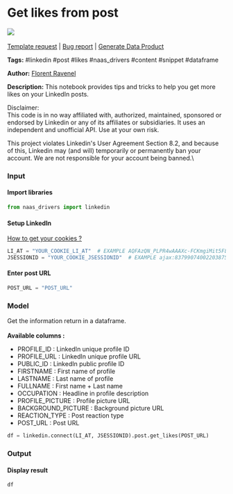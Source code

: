 # Get likes from post

[![](https://naasai-public.s3.eu-west-3.amazonaws.com/Open\_in\_Naas\_Lab.svg)](https://app.naas.ai/user-redirect/naas/downloader?url=https://raw.githubusercontent.com/jupyter-naas/awesome-notebooks/master/LinkedIn/LinkedIn\_Get\_likes\_from\_post.ipynb)\
\
[Template request](https://github.com/jupyter-naas/awesome-notebooks/issues/new?assignees=\&labels=\&template=template-request.md\&title=Tool+-+Action+of+the+notebook+) | [Bug report](https://github.com/jupyter-naas/awesome-notebooks/issues/new?assignees=\&labels=bug\&template=bug\_report.md\&title=LinkedIn+-+Get+likes+from+post:+Error+short+description) | [Generate Data Product](https://app.naas.ai/user-redirect/naas/downloader?url=https://raw.githubusercontent.com/jupyter-naas/awesome-notebooks/master/Naas/Naas\_Start\_data\_product.ipynb)

**Tags:** #linkedin #post #likes #naas\_drivers #content #snippet #dataframe

**Author:** [Florent Ravenel](https://www.linkedin.com/in/florent-ravenel/)

**Description:** This notebook provides tips and tricks to help you get more likes on your LinkedIn posts.

Disclaimer:\
This code is in no way affiliated with, authorized, maintained, sponsored or endorsed by Linkedin or any of its affiliates or subsidiaries. It uses an independent and unofficial API. Use at your own risk.

This project violates Linkedin's User Agreement Section 8.2, and because of this, Linkedin may (and will) temporarily or permanently ban your account. We are not responsible for your account being banned.\


### Input

#### Import libraries

```python
from naas_drivers import linkedin
```

#### Setup LinkedIn

[How to get your cookies ?](https://www.notion.so/LinkedIn-driver-Get-your-cookies-d20a8e7e508e42af8a5b52e33f3dba75)

```python
LI_AT = "YOUR_COOKIE_LI_AT"  # EXAMPLE AQFAzQN_PLPR4wAAAXc-FCKmgiMit5FLdY1af3-2
JSESSIONID = "YOUR_COOKIE_JSESSIONID"  # EXAMPLE ajax:8379907400220387585
```

#### Enter post URL

```python
POST_URL = "POST_URL"
```

### Model

Get the information return in a dataframe.\
\
**Available columns :**

* PROFILE\_ID : LinkedIn unique profile ID
* PROFILE\_URL : LinkedIn unique profile URL
* PUBLIC\_ID : LinkedIn public profile ID
* FIRSTNAME : First name of profile
* LASTNAME : Last name of profile
* FULLNAME : First name + Last name
* OCCUPATION : Headline in profile description
* PROFILE\_PICTURE : Profile picture URL
* BACKGROUND\_PICTURE : Background picture URL
* REACTION\_TYPE : Post reaction type
* POST\_URL : Post URL

```python
df = linkedin.connect(LI_AT, JSESSIONID).post.get_likes(POST_URL)
```

### Output

#### Display result

```python
df
```
